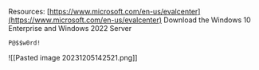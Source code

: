 
Resources: [https://www.microsoft.com/en-us/evalcenter](https://www.microsoft.com/en-us/evalcenter)
Download the Windows 10 Enterprise and Windows 2022 Server

```
P@$$w0rd!
```

![[Pasted image 20231205142521.png]]

